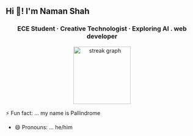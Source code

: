 ## Hi 👋! I'm Naman Shah
###
<h3 align="center">

  
<h3 align="center">  ECE Student  · Creative Technologist · Exploring AI . web developer </h3>
</h3>


<div align="center">
  <img src="https://streak-stats.demolab.com?user=Nishu-dev14&locale=en&mode=daily&theme=dracula&hide_border=false&border_radius=5" height="150" alt="streak graph"  />
</div>

⚡ Fun fact: ... my name is Pallindrome
- 😄 Pronouns: ... he/him
  

<!--
**Nishu-dev14/Nishu-dev14** is a ✨ _special_ ✨ repository because its `README.md` (this file) appears on your GitHub profile.

Here are some ideas to get you started:

- 🔭 I’m currently working on ...
- 🌱 I’m currently learning ... python
- 👯 I’m looking to collaborate on ...
- 🤔 I’m looking for help with ...
- 💬 Ask me about ...
- 📫 How to reach me: ...

- 
-->
